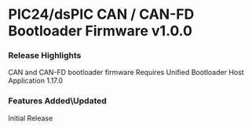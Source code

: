 # PIC24/dsPIC CAN / CAN-FD Bootloader Firmware v1.0.0
### Release Highlights

CAN and CAN-FD bootloader firmware 
Requires Unified Bootloader Host Application 1.17.0

### Features Added\Updated

Initial Release